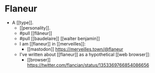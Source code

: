 # Flaneur

- A [[type]].
  - [[personality]]. 
  - #pull [[flâneur]]
  - #pull [[baudelaire]] [[walter benjamin]]
  - I am [[flaneur]] in [[merveilles]]:
    - [[mastodon]] https://merveilles.town/@flaneur
  - I've written about [[flaneur]] as a hypothetical [[web browser]]:
    - [[browser]] https://twitter.com/flancian/status/1353369766854086656



